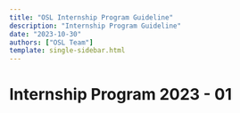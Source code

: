 ```yaml
---
title: "OSL Internship Program Guideline"
description: "Internship Program Guideline"
date: "2023-10-30"
authors: ["OSL Team"]
template: single-sidebar.html
---
```


# Internship Program 2023 - 01
